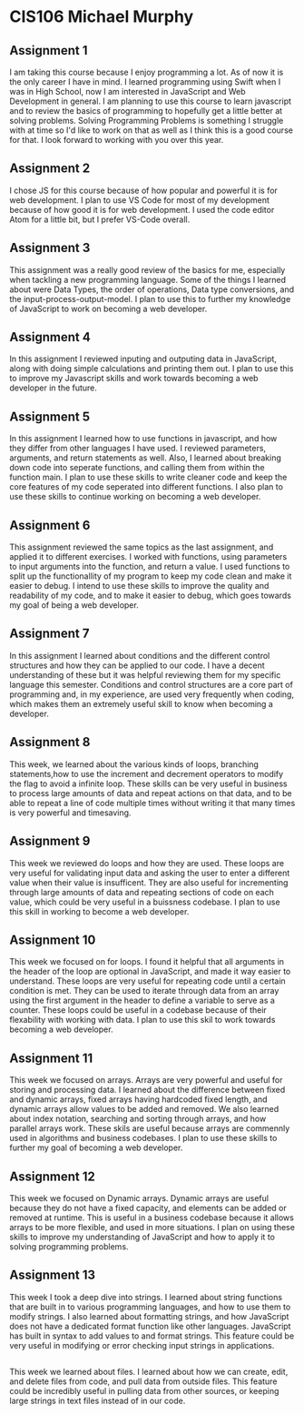 # CIS106 Michael Murphy

## Assignment 1

I am taking this course because I enjoy programming a lot. As of now it is the only career I have in mind. I learned programming using Swift when I was in High School, now I am interested in JavaScript and Web Development in general. I am planning to use this course to learn javascript and to review the basics of programming to hopefully get a little better at solving problems. Solving Programming Problems is something I struggle with at time so I'd like to work on that as well as I think this is a good course for that. I look forward to working with you over this year. 

## Assignment 2

I chose JS for this course because of how popular and powerful it is for web development. I plan to use VS Code for most of my development because of how good it is for web development. I used the code editor Atom for a little bit, but I prefer VS-Code overall.

## Assignment 3

This assignment was a really good review of the basics for me, especially when tackling a new programming language. Some of the things I learned about were Data Types, the order of operations, Data type conversions, and the input-process-output-model. I plan to use this to further my knowledge of JavaScript to work on becoming a web developer. 

## Assignment 4

In this assignment I reviewed inputing and outputing data in JavaScript, along with doing simple calculations and printing them out. I plan to use this to improve my Javascript skills and work towards becoming a web developer in the future.
 
## Assignment 5

In this assignment I learned how to use functions in javascript, and how they differ from other languages I have used. I reviewed parameters, arguments, and return statements as well. Also, I learned about breaking down code into seperate functions, and calling them from within the function main. I plan to use these skills to write cleaner code and keep the core features of my code seperated into different functions. I also plan to use these skills to continue working on becoming a web developer. 

## Assignment 6

This assignment reviewed the same topics as the last assignment, and applied it to different exercises. I worked with functions, using parameters to input arguments into the function, and return a value. I used functions to split up the functionallity of my program to keep my code clean and make it easier to debug. I intend to use these skills to improve the quality and readability of my code, and to make it easier to debug, which goes towards my goal of being a web developer. 

## Assignment 7

In this assignment I learned about conditions and the different control structures and how they can be applied to our code. I have a decent understanding of these but it was helpful reviewing them for my specific language this semester. Conditions and control structures are a core part of programming and, in my experience, are used very frequently when coding, which makes them an extremely useful skill to know when becoming a developer. 

## Assignment 8 

This week, we learned about the various kinds of loops, branching statements,how to use the increment and decrement operators to modify the flag to avoid a infinite loop. These skills can be very useful in business to process large amounts of data and repeat actions on that data, and to be able to repeat a line of code multiple times without writing it that many times is very powerful and timesaving.

## Assignment 9

This week we reviewed do loops and how they are used. These loops are very useful for validating input data and asking the user to enter a different value when their value is insufficent. They are also useful for incrementing through large amounts of data and repeating sections of code on each value, which could be very useful in a buissness codebase. I plan to use this skill in working to become a web developer. 

## Assignment 10

This week we focused on for loops. I found it helpful that all arguments in the header of the loop are optional in JavaScript, and made it way easier to understand. These loops are very useful for repeating code until a certain condition is met. They can be used to iterate through data from an array using the first argument in the header to define a variable to serve as a counter. These loops could be useful in a codebase because of their flexability with working with data. I plan to use this skil to work towards becoming a web developer.

## Assignment 11

This week we focused on arrays. Arrays are very powerful and useful for storing and processing data. I learned about the difference between fixed and dynamic arrays, fixed arrays having hardcoded fixed length, and dynamic arrays allow values to be added and removed. We also learned about index notation, searching and sorting through arrays, and how parallel arrays work. These skils are useful because arrays are commennly used in algorithms and business codebases. I plan to use these skills to further my goal of becoming a web developer. 

## Assignment 12

This week we focused on Dynamic arrays. Dynamic arrays are useful because they do not have a fixed capacity, and elements can be added or removed at runtime. This is useful in a business codebase because it allows arrays to be more flexible, and used in more situations. I plan on using these skills to improve my understanding of JavaScript and how to apply it to solving programming problems.   

## Assignment 13 

This week I took a deep dive into strings. I learned about string functions that are built in to various programming languages, and how to use them to modify strings. I also learned about formatting strings, and how JavaScript does not have a dedicated format function like other languages. JavaScript has built in syntax to add values to and format strings. This feature could be very useful in modifying or error checking input strings in applications.

##

This week we learned about files. I learned about how we can create, edit, and delete files from code, and pull data from outside files. This feature could be incredibly useful in pulling data from other sources, or keeping large strings in text files instead of in our code.  


